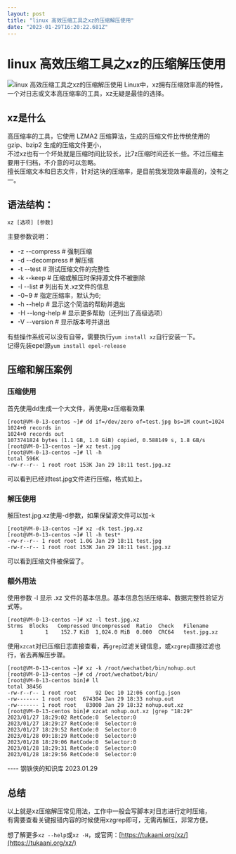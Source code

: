 ```yaml
---
layout: post
title: "linux 高效压缩工具之xz的压缩解压使用"
date: "2023-01-29T16:20:22.681Z"
---
```

linux 高效压缩工具之xz的压缩解压使用
======================

![linux 高效压缩工具之xz的压缩解压使用](https://img2023.cnblogs.com/blog/1819583/202301/1819583-20230129192707921-1908006246.png) Linux中，xz拥有压缩效率高的特性，一个对日志或文本高压缩率的工具，xz无疑是最佳的选择。

xz是什么
-----

高压缩率的工具，它使用 LZMA2 压缩算法，生成的压缩文件比传统使用的 gzip、bzip2 生成的压缩文件更小，  
不过xz也有一个坏处就是压缩时间比较长，比7z压缩时间还长一些。不过压缩主要用于归档，不介意的可以忽略。  
擅长压缩文本和日志文件，针对这块的压缩率，是目前我发现效率最高的，没有之一。

语法结构：
-----

    xz [选项] [参数]
    

主要参数说明：

*   \-z --compress # 强制压缩
*   \-d --decompress # 解压缩
*   \-t --test # 测试压缩文件的完整性
*   \-k --keep # 压缩或解压时保持源文件不被删除
*   \-l --list # 列出有关.xz文件的信息
*   \-0~9 # 指定压缩率，默认为6;
*   \-h --help # 显示这个简洁的帮助并退出
*   \-H --long-help # 显示更多帮助（还列出了高级选项）
*   \-V --version # 显示版本号并退出

有些操作系统可以没有自带，需要执行`yum install xz`自行安装一下。  
记得先装epel源`yum install epel-release`

压缩和解压案例
-------

### 压缩使用

首先使用dd生成一个大文件，再使用xz压缩看效果

    [root@VM-0-13-centos ~]# dd if=/dev/zero of=test.jpg bs=1M count=1024
    1024+0 records in
    1024+0 records out
    1073741824 bytes (1.1 GB, 1.0 GiB) copied, 0.588149 s, 1.8 GB/s
    [root@VM-0-13-centos ~]# xz test.jpg
    [root@VM-0-13-centos ~]# ll -h
    total 596K
    -rw-r--r-- 1 root root 153K Jan 29 18:11 test.jpg.xz
    

可以看到已经对test.jpg文件进行压缩，格式如上。

### 解压使用

解压test.jpg.xz使用-d参数，如果保留源文件可以加-k

    [root@VM-0-13-centos ~]# xz -dk test.jpg.xz 
    [root@VM-0-13-centos ~]# ll -h test*
    -rw-r--r-- 1 root root 1.0G Jan 29 18:11 test.jpg
    -rw-r--r-- 1 root root 153K Jan 29 18:11 test.jpg.xz
    

可以看到压缩文件被保留了。

### 额外用法

使用参数 -l 显示 .xz 文件的基本信息。基本信息包括压缩率、数据完整性验证方式等。

    [root@VM-0-13-centos ~]# xz -l test.jpg.xz 
    Strms  Blocks   Compressed Uncompressed  Ratio  Check   Filename
        1       1    152.7 KiB  1,024.0 MiB  0.000  CRC64   test.jpg.xz
    

使用`xzcat`对已压缩日志直接查看，再`grep`过滤关键信息，或`xzgrep`直接过滤也行，省去再解压步骤。

    [root@VM-0-13-centos ~]# xz -k /root/wechatbot/bin/nohup.out
    [root@VM-0-13-centos ~]# cd /root/wechatbot/bin/
    [root@VM-0-13-centos bin]# ll
    total 38456
    -rw-r--r-- 1 root root      92 Dec 10 12:06 config.json
    -rw------- 1 root root  674304 Jan 29 18:33 nohup.out
    -rw------- 1 root root   83000 Jan 29 18:32 nohup.out.xz
    [root@VM-0-13-centos bin]# xzcat nohup.out.xz |grep "18:29"
    2023/01/27 18:29:02 RetCode:0  Selector:0
    2023/01/27 18:29:27 RetCode:0  Selector:0
    2023/01/27 18:29:52 RetCode:0  Selector:0
    2023/01/28 09:18:29 RetCode:0  Selector:0
    2023/01/28 18:29:06 RetCode:0  Selector:0
    2023/01/28 18:29:31 RetCode:0  Selector:0
    2023/01/28 18:29:56 RetCode:0  Selector:0
    

\---- 钢铁侠的知识库 2023.01.29

总结
--

以上就是xz压缩解压常见用法，工作中一般会写脚本对日志进行定时压缩，  
有需要查看关键报错内容的时候使用xzgrep即可，无需再解压，非常方便。

想了解更多`xz --help`或`xz -H`，或官网：[https://tukaani.org/xz/](https://tukaani.org/xz/)